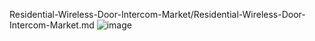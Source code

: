 Residential-Wireless-Door-Intercom-Market/Residential-Wireless-Door-Intercom-Market.md
![image](https://github.com/user-attachments/assets/c86bc82f-d4cd-4842-b205-9af874527957)
